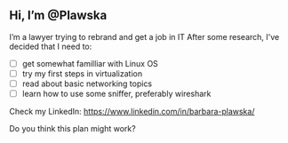 ## Hi, I’m @Plawska
 I’m a lawyer trying to rebrand and get a job in IT
 After some research, I've decided that I need to:
* [ ] get somewhat familliar with Linux OS
* [ ] try my first steps in virtualization
* [ ] read about basic networking topics
* [ ] learn how to use some sniffer, preferably wireshark

Check my LinkedIn: https://www.linkedin.com/in/barbara-plawska/

Do you think this plan might work?
<!---
Plawska/Plawska is a ✨ special ✨ repository because its `README.md` (this file) appears on your GitHub profile.
You can click the Preview link to take a look at your changes.
--->
